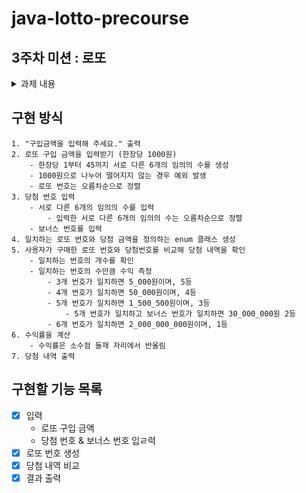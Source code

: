 # java-lotto-precourse

## 3주차 미션 : 로또
<details>
	<summary>과제 내용</summary>

## 과제
- 간단한 로또 발매기를 구현한다.
    - 로또 번호의 숫자 범위는 1~45까지이다. 
    - 1개의 로또를 발행할 때 중복되지 않는 6개의 숫자를 뽑는다. 
    - 당첨 번호 추첨 시 중복되지 않는 숫자 6개와 보너스 번호 1개를 뽑는다. 
    - 당첨은 1등부터 5등까지 있다. 당첨 기준과 금액은 아래와 같다. 
      - 1등: 6개 번호 일치 / 2,000,000,000원 
      - 2등: 5개 번호 + 보너스 번호 일치 / 30,000,000원 
      - 3등: 5개 번호 일치 / 1,500,000원 
      - 4등: 4개 번호 일치 / 50,000원 
      - 5등: 3개 번호 일치 / 5,000원 
    - 로또 구입 금액을 입력하면 구입 금액에 해당하는 만큼 로또를 발행해야 한다. 
    - 로또 1장의 가격은 1,000원이다. 
    - 당첨 번호와 보너스 번호를 입력받는다. 
    - 사용자가 구매한 로또 번호와 당첨 번호를 비교하여 당첨 내역 및 수익률을 출력하고 로또 게임을 종료한다. 
    - 사용자가 잘못된 값을 입력할 경우 IllegalArgumentException을 발생시키고, "[ERROR]"로 시작하는 에러 메시지를 출력 후 그 부분부터 입력을 다시 받는다. 
      - Exception이 아닌 IllegalArgumentException, IllegalStateException 등과 같은 명확한 유형을 처리한다.
### 입출력
- 입력
    - 로또 구입 금액을 입력 받는다. 구입 금액은 1,000원 단위로 입력 받으며 1,000원으로 나누어 떨어지지 않는 경우 예외 처리한다.
      ```
      14000
      ```
    - 당첨 번호를 입력 받는다. 당첨 번호는 쉼표(,)로 구분한다.
      ```
        1,2,3,4,5,6
      ```
    - 보너스 번호를 입력 받는다.
      ```
        7
      ```
- 출력
    - 발행한 로또 번호를 출력한다. 로또 번호는 오름차순으로 정렬하여 보여준다.
        ```
        8개를 구매했습니다.
        [8, 21, 23, 41, 42, 43]
        [3, 5, 11, 16, 32, 38]
        [7, 11, 16, 35, 36, 44]
        [1, 8, 11, 31, 41, 42]
        [13, 14, 16, 38, 42, 45]
        [7, 11, 30, 40, 42, 43]
        [2, 13, 22, 32, 38, 45]
        [1, 3, 5, 14, 22, 45]
        ```
    - 당첨 내역을 출력한다.
      ```
      3개 일치 (5,000원) - 1개
      4개 일치 (50,000원) - 0개
      5개 일치 (1,500,000원) - 0개
      5개 일치, 보너스 볼 일치 (30,000,000원) - 0개
      6개 일치 (2,000,000,000원) - 0개
      ```
    - 수익률은 소수점 둘째 자리에서 반올림한다. (ex. 100.0%, 51.5%, 1,000,000.0%)
      ```
      총 수익률은 62.5%입니다.
      ```
    - 예외 상황 시 에러 문구를 출력해야 한다. 단, 에러 문구는 "[ERROR]"로 시작해야 한다.
      ```
      [ERROR] 로또 번호는 1부터 45 사이의 숫자여야 합니다.
      ```

ex)
```
구입금액을 입력해 주세요.

8000

8개를 구매했습니다.

[8, 21, 23, 41, 42, 43]

[3, 5, 11, 16, 32, 38]

[7, 11, 16, 35, 36, 44]

[1, 8, 11, 31, 41, 42]

[13, 14, 16, 38, 42, 45]

[7, 11, 30, 40, 42, 43]

[2, 13, 22, 32, 38, 45]

[1, 3, 5, 14, 22, 45]

당첨 번호를 입력해 주세요.
1,2,3,4,5,6

보너스 번호를 입력해 주세요.
7

당첨 통계
---
3개 일치 (5,000원) - 1개

4개 일치 (50,000원) - 0개

5개 일치 (1,500,000원) - 0개

5개 일치, 보너스 볼 일치 (30,000,000원) - 0개

6개 일치 (2,000,000,000원) - 0개

총 수익률은 62.5%입니다.
```
</details>


## 구현 방식
```
1. "구입금액을 입력해 주세요." 출력
2. 로또 구입 금액을 입력받기 (한장당 1000원)
    - 한장당 1부터 45까지 서로 다른 6개의 임의의 수를 생성
    - 1000원으로 나누어 떨어지지 않는 경우 예외 발생
    - 로또 번호는 오름차순으로 정렬
3. 당첨 번호 입력
    - 서로 다른 6개의 임의의 수를 입력
        - 입력한 서로 다른 6개의 임의의 수는 오름차순으로 정렬
    - 보너스 번호를 입력
4. 일치하는 로또 번호와 당첨 금액을 정의하는 enum 클래스 생성
5. 사용자가 구매한 로또 번호와 당첨번호를 비교해 당첨 내역을 확인
    - 일치하는 번호의 개수를 확인
    - 일치하는 번호의 수만큼 수익 측정
        - 3개 번호가 일치하면 5_000원이며, 5등
        - 4개 번호가 일치하면 50_000원이며, 4등
        - 5개 번호가 일치하면 1_500_500원이며, 3등
            - 5개 번호가 일치하고 보너스 번호가 일치하면 30_000_000원 2등
        - 6개 번호가 일치하면 2_000_000_000원이며, 1등
6. 수익률을 계산
    - 수익률은 소수점 둘재 자리에서 반올림
7. 당첨 내역 출력
```

## 구현할 기능 목록
- [X] 입력
    - 로또 구입 금액
    - 당첨 번호 & 보너스 번호 입ㄹ력
- [X] 로또 번호 생성
- [X] 당첨 내역 비교
- [X] 결과 출력